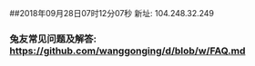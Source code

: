 ##2018年09月28日07时12分07秒 新址: 104.248.32.249
### 兔友常见问题及解答: https://github.com/wanggonging/d/blob/w/FAQ.md
